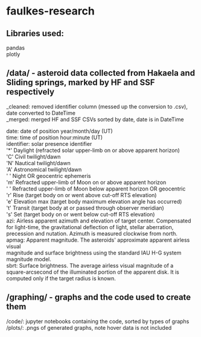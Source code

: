 # faulkes-research
## Libraries used:
  pandas\
  plotly

## /data/ - asteroid data collected from Hakaela and Sliding springs, marked by HF and SSF respectively
  _cleaned: removed identifier column (messed up the conversion to .csv), date converted to DateTime\
  _merged: merged HF and SSF CSVs sorted by date, date is in DateTime
  
  date: date of position year/month/day (UT)\
  time: time of position hour:minute (UT)\
  identifier: solar presence identifier\
   '*'  Daylight (refracted solar upper-limb on or above apparent horizon)\
   'C'  Civil twilight/dawn\
   'N'  Nautical twilight/dawn\
   'A'  Astronomical twilight/dawn\
   ' '  Night OR geocentric ephemeris\
   'm'  Refracted upper-limb of Moon on or above apparent horizon\
   ' '  Refracted upper-limb of Moon below apparent horizon OR geocentric\
   'r'  Rise          (target body on or went above cut-off RTS elevation)\
   'e'  Elevation max (target body maximum elevation angle has occurred)\
   't'  Transit       (target body at or passed through observer meridian)\
   's'  Set           (target body on or went below cut-off RTS elevation)\
  azi: Airless apparent azimuth and elevation of target center. Compensated\
   for light-time, the gravitational deflection of light, stellar aberration,\
   precession and nutation. Azimuth is measured clockwise from north.\
  apmag: Apparent magnitude. The asteroids' approximate apparent airless visual\
   magnitude and surface brightness using the standard IAU H-G system magnitude model.\
  sbrt: Surface brightness. The average airless visual magnitude of a\
   square-arcsecond of the illuminated portion of the apparent disk. It is\
   computed only if the target radius is known.


## /graphing/ - graphs and the code used to create them
  /code/: jupyter notebooks containing the code, sorted by types of graphs\
  /plots/: .pngs of generated graphs, note hover data is not included
